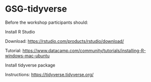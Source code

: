 # GSG-tidyverse

Before the workshop participants should:

Install R Studio

Download: https://rstudio.com/products/rstudio/download/

Tutorial: https://www.datacamp.com/community/tutorials/installing-R-windows-mac-ubuntu

  
Install tidyverse package

Instructions: https://tidyverse.tidyverse.org/
